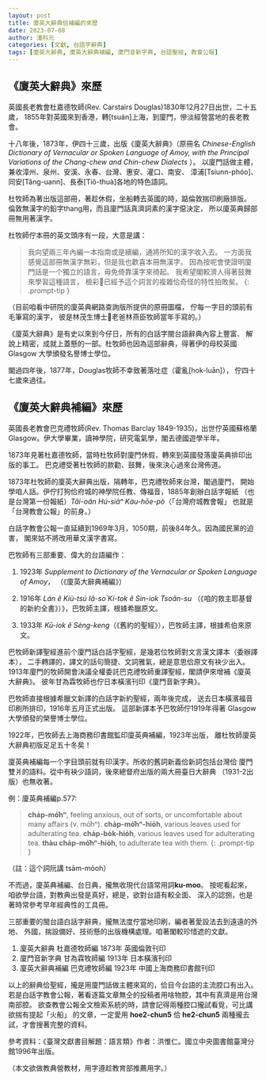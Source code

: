 ```yaml
---
layout: post
title: 廈英大辭典佮補編的來歷
date: 2023-07-08
author: 潘科元
categories: [文獻, 台語字辭典]
tags: [廈英大辭典, 廈英大辭典補編, 廈門音新字典, 台語聖經, 教會公報]
---
```

## 《廈英大辭典》來歷

英國長老教會杜嘉德牧師(Rev. Carstairs Douglas)1830年12月27日出世，二十五歲，
1855年對英國來到香港，轉\[tsuán\]上海，到廈門，慘淡經營當地的長老教會。

十八年後，1873年，伊四十三歲，出版《廈英大辭典》（原冊名
*Chinese-English Dictionary of Vernacular or Spoken Language of Amoy,
with the Principal Variations of the Chang-chew and Chin-chew Dialects* ）。
以廈門話做主體，兼收漳州、泉州、安溪、永春、台灣、惠安、灌口、南安、
漳浦\[Tsiunn-phóo\]、同安\[Tâng-uann\]、長泰\[Tiô-thuà\]各地的特色語詞。

杜牧師為著出版這部冊，著趁休假，坐船轉去英國的時，踮倫敦揣印刷廠排版。
倫敦無漢字的鉛字thang用，而且廈門話真濟詞素的漢字僫決定，
所以廈英典歸部冊無用著漢字。

杜牧師佇本冊的英文頭序有一段，大意是講：

> 我向望兩三年內編一本指南或是續編，通將所知的漢字收入去。
一方面我感覺這部冊無漢字無彩，但是我也歡喜本冊無漢字。
因為按呢會使證明廈門話是一个獨立的語言，毋免倚靠漢字來徛起。
我希望閣較濟人得著鼓舞來學習這種語言，
檢彩𪜶已經予這个詞言的複雜佮奇怪的特性拍敗矣。
{: .prompt-tip }

（目前咱看中研院的廈英典網路查詢版所提供的原冊圖檔，
佇每一字目的頭前有毛筆寫的漢字，
彼是林茂生博士𪜶老爸林燕臣牧師當年手寫的。）

《廈英大辭典》是有史以來到今仔日，所有的白話字閩台語辭典內容上豐富、
解說上精密，成就上蓋懸的一部。杜牧師也因為這部辭典，得著伊的母校英國
Glasgow 大學頒發名譽博士學位。

閣過四年後，1877年，Douglas牧師不幸致著落吐症（霍亂\[hok-luān\]），
佇四十七歲來過往。

## 《廈英大辭典補編》來歷

英國長老教會巴克禮牧師(Rev. Thomas Barclay 1849-1935)，出世佇英國蘇格蘭
Glasgow。伊大學畢業，讀神學院，研究電氣學，閣去德國遊學半年。

1873年見著杜嘉德牧師，當時杜牧師對廈門休假，轉來到英國發落廈英典排印出版的事工。
巴克禮受著杜牧師的款勸、鼓舞，後來決心過來台灣佈道。

1873年杜牧師的廈英大辭典出版，隔轉年，巴克禮牧師來台灣，閣過廈門，
開始學咱人話。伊佇打狗佮府城的神學院任教、傳福音，1885年創辦白話字報紙
（也是台灣第一份報紙）*Tâi-oân Hú-siâⁿ Kàu-hōe-pò*（「台灣府城教會報」
也就是「台灣教會公報」的前身。）

白話字教會公報一直延續到1969年3月，1050期，前後84年久。因為國民黨的迫害，
閣來姑不將改用華文漢字書寫。

巴牧師有三部重要、偉大的台語編作：

1. 1923年 *Supplement to Dictionary of the Vernacular or Spoken Language of Amoy*，
（《廈英大辭典補編》）

2. 1916年 *Lán ê Kiù-tsú Iâ-so͘ Ki-tok ê Sin-iok Tsoân-su*
（《咱的救主耶基督的新約全書》）》，巴牧師主譯，根據希臘原文。

3. 1933年 *Kū-iok ê Sèng-keng*（《舊約的聖經》），巴牧師主譯，根據希伯來原文。

巴牧師新譯聖經進前个廈門話白話字聖經，是幾若位牧師對文言漢文譯本（委辦譯本），
二手轉譯的，譯文的話句簡捷、文詞雅氣，總是意思佮原文有袂少出入。
1913年廈門的牧師開會決議全權委託巴克禮牧師重譯聖經，閣請伊來增補《廈英大辭典》。
彼年甘為霖牧師也佇日本橫濱刊印《廈門音新字典》。

巴牧師直接根據希臘文新譯的白話字新約聖經，兩年後完成，
送去日本橫濱福音印刷所排印，1916年五月正式出版。
這部新譯本予巴牧師佇1919年得著 Glasgow 大學頒發的榮譽博士學位。

1922年，巴牧師去上海商務印書館監印廈英典補編，1923年出版，
離杜牧師廈英大辭典初版足足五十冬矣！

廈英典補編每一个字目頭前就有印漢字。所收的舊詞新義佮新詞包括台灣佮
廈門雙爿的語料。從中有袂少語詞，後來總督府出版的兩大冊臺日大辭典
（1931-2出版）也無收著。

例：廈英典補編p.577:  

> **cha̍p-mo̍͘hⁿ**, feeling anxious, out of sorts, or uncomfortable
about many affairs (v. mo̍͘hⁿ). **cha̍p-mo̍͘hⁿ-hio̍h**, various leaves
used for adulterating tea. **cha̍p-bo̍k-hio̍h**, various leaves used
for adulterating tea. **thàu cha̍p-mo̍͘hⁿ-hio̍h**, to adulterate tea with them.
{: .prompt-tip }

（註：這个詞阮講 tsām-mo̍oh）

不而過，廈英典補編、台日典，攏無收現代台語常用詞**ku-moo**。
按呢看起來，咱欲學台語，對教典出發是真好，總是，欲對台語有較全面、
深入的認捌，也是著時常參考早年經典性的工具冊。

三部重要的閩台語白話字辭典，攏無法度佇當地印刷，編者著愛設法去到遠遠的外地、
外國，揣設備好、技術懸的出版機構處理。咱著閣較珍惜遮的文獻。

1. 廈英大辭典 杜嘉德牧師編 1873年 英國倫敦刊印
2. 廈門音新字典 甘為霖牧師編 1913年 日本橫濱刊印
3. 廈英大辭典補編 巴克禮牧師編 1923年 中國上海商務印書館刊印

以上的辭典佮聖經，攏是用廈門話做主體來寫的，佮目今台語的主流腔口有出入。
若是白話字教會公報，著看逐篇文章無仝的投稿者用啥物腔，其中有真濟是用台灣南部腔。
欲查教會公報全文檢索系統的時，請會記得兩種腔口攏試看覓，可比講欲揣有提起「火船」
的文章，一定愛用 **hoe2-chun5** 佮 **he2-chun5** 兩種攏去試，才會搜著完整的資料。

參考資料：《臺灣文獻書目解題：語言類》作者：洪惟仁。國立中央圖書館臺灣分館1996年出版。

（本文欲做教典營教材，用字遵趁教育部推薦用字。）
